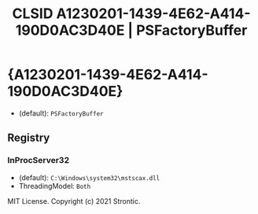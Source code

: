 ﻿---
title: "CLSID A1230201-1439-4E62-A414-190D0AC3D40E | PSFactoryBuffer"
excerpt: What is COM-Object CLSID A1230201-1439-4E62-A414-190D0AC3D40E?
---

# {A1230201-1439-4E62-A414-190D0AC3D40E}

* (default): `PSFactoryBuffer`

## Registry


### InProcServer32

* (default): `C:\Windows\system32\mstscax.dll`
* ThreadingModel: `Both`

MIT License. Copyright (c) 2021 Strontic.


